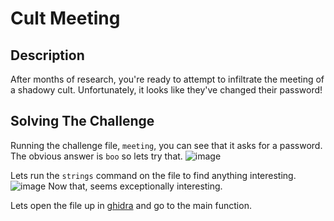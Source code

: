 # Cult Meeting

## Description
After months of research, you're ready to attempt to infiltrate the meeting of a shadowy cult. Unfortunately, it looks like they've changed their password!

## Solving The Challenge
Running the challenge file, ```meeting```, you can see that it asks for a password. The obvious answer is ```boo``` so lets try that.
![image](https://user-images.githubusercontent.com/83559791/197354672-746cdb9a-c1c3-4f78-8f8f-93834f2fe567.png)

Lets run the ```strings``` command on the file to find anything interesting.
![image](https://user-images.githubusercontent.com/83559791/197355265-d1e5a349-b01e-4532-a2bd-895cc401f79b.png)
Now that, seems exceptionally interesting.

Lets open the file up in [ghidra] and go to the main function.



[ghidra]: https://github.com/NationalSecurityAgency/ghidra
